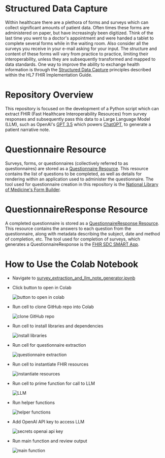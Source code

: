 # Structured Data Capture
Within healthcare there are a plethora of forms and surveys which can collect significant amounts of patient data. Often times these forms are administered on paper, but have increasingly been digitized. Think of the last time you went to a doctor's appointment and were handed a tablet to complete several forms while in the waiting room. Also consider all the surveys you receive in your e-mail asking for your input. The structure and content of these forms will vary from practice to practice, limiting their interoperability, unless they are subsequently transformed and mapped to data standards. One way to improve the ability to exchange health information is through the [Structured Data Capture](https://hl7.org/fhir/uv/sdc/) principles described within the HL7 FHIR Implementation Guide.

# Repository Overview
This repository is focused on the development of a Python script which can extract FHIR (Fast Healthcare Interoperability Resources) from survey responses and subsequently pass this data to a Large Language Model (LLM), such as OpenAI's [GPT 3.5](https://platform.openai.com/docs/models/gpt-3-5-turbo) which powers [ChatGPT](https://chat.openai.com), to generate a patient narrative note. 

# Questionnaire Resource
Surveys, forms, or questionnaires (collectively referred to as questionnaires) are stored as a [Questionnaire Resource](https://hl7.org/fhir/r4/questionnaire.html). This resource contains the list of questions to be completed, as well as details for rendering within an application used to administer the questionnaire. The tool used for questionnaire creation in this repository is the [National Library of Medicine's Form Builder](https://formbuilder.nlm.nih.gov).

# QuestionnaireResponse Resource
A completed questionnaire is stored as a [QuestionnaireResponse Resource](https://hl7.org/fhir/r4/questionnaireresponse.html). This resource contains the answers to each question from the questionnaire, along with metadata describing the subject, date and method of completion, etc. The tool used for completion of surveys, which generates a QuestionnaireResponse is the [FHIR SDC SMART App](https://lhcforms.nlm.nih.gov/sdc).

# How to Use the Colab Notebook
* Navigate to [survey_extraction_and_llm_note_generator.ipynb](/survey_extraction_and_llm_note_generator.ipynb)

* Click button to open in Colab
  
  ![button to open in colab](/images/open_in_colab.png)

* Run cell to clone GitHub repo into Colab
  
  ![clone GitHub repo](/images/clone_repo.png)

* Run cell to install libraries and dependencies
  
  ![install libraries](/images/install_libraries.png)

* Run cell for questionnaire extraction
  
  ![questionnaire extraction](/images/questionnaire_extraction.png)

* Run cell to instantiate FHIR resources
  
  ![instantiate resources](/images/instantiate_fhir_resources.png)

* Run cell to prime function for call to LLM
  
  ![LLM](/images/llm_soap_note.png)

* Run helper functions

  ![helper functions](/images/helper_functions.png)

* Add OpenAI API key to access LLM

  ![secrets openai api key](/images/secrets_openai_api_key.png)

* Run main function and review output

  ![main function](/images/main_function.png)

  
